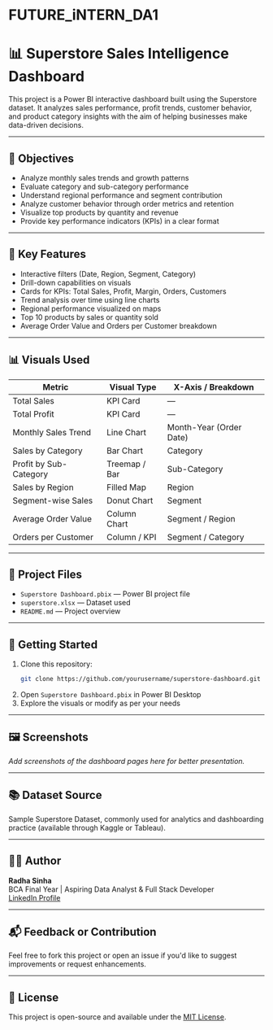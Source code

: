 # FUTURE_iNTERN_DA1

# 📊 Superstore Sales Intelligence Dashboard

This project is a Power BI interactive dashboard built using the Superstore dataset. It analyzes sales performance, profit trends, customer behavior, and product category insights with the aim of helping businesses make data-driven decisions.

---

## 🧠 Objectives

- Analyze monthly sales trends and growth patterns
- Evaluate category and sub-category performance
- Understand regional performance and segment contribution
- Analyze customer behavior through order metrics and retention
- Visualize top products by quantity and revenue
- Provide key performance indicators (KPIs) in a clear format

---

## 📌 Key Features

- Interactive filters (Date, Region, Segment, Category)
- Drill-down capabilities on visuals
- Cards for KPIs: Total Sales, Profit, Margin, Orders, Customers
- Trend analysis over time using line charts
- Regional performance visualized on maps
- Top 10 products by sales or quantity sold
- Average Order Value and Orders per Customer breakdown

---

## 📊 Visuals Used

| Metric                    | Visual Type        | X-Axis / Breakdown               |
|--------------------------|--------------------|----------------------------------|
| Total Sales              | KPI Card           | —                                |
| Total Profit             | KPI Card           | —                                |
| Monthly Sales Trend      | Line Chart         | Month-Year (Order Date)          |
| Sales by Category        | Bar Chart          | Category                         |
| Profit by Sub-Category   | Treemap / Bar      | Sub-Category                     |
| Sales by Region          | Filled Map         | Region                           |
| Segment-wise Sales       | Donut Chart        | Segment                          |
| Average Order Value      | Column Chart       | Segment / Region                 |
| Orders per Customer      | Column / KPI       | Segment / Category               |

---

## 📁 Project Files

- `Superstore Dashboard.pbix` — Power BI project file
- `superstore.xlsx` — Dataset used
- `README.md` — Project overview

---

## 🚀 Getting Started

1. Clone this repository:
   ```bash
   git clone https://github.com/yourusername/superstore-dashboard.git
   ```
2. Open `Superstore Dashboard.pbix` in Power BI Desktop
3. Explore the visuals or modify as per your needs

---

## 🖼️ Screenshots

_Add screenshots of the dashboard pages here for better presentation._

---

## 📚 Dataset Source

Sample Superstore Dataset, commonly used for analytics and dashboarding practice (available through Kaggle or Tableau).

---

## 🧑‍💻 Author

**Radha Sinha**  
BCA Final Year | Aspiring Data Analyst & Full Stack Developer  
[LinkedIn Profile](www.linkedin.com/in/radha-sinha)

---

## 📬 Feedback or Contribution

Feel free to fork this project or open an issue if you'd like to suggest improvements or request enhancements.

---

## 📄 License

This project is open-source and available under the [MIT License](LICENSE).
